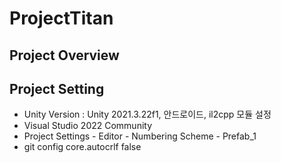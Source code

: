 # ProjectTitan

## Project Overview

## Project Setting
- Unity Version : Unity 2021.3.22f1, 안드로이드, il2cpp 모듈 설정
- Visual Studio 2022 Community
- Project Settings - Editor - Numbering Scheme - Prefab_1
- git config core.autocrlf false
